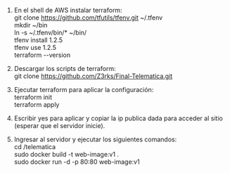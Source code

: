 1. En el shell de AWS instalar terraform:  
git clone https://github.com/tfutils/tfenv.git ~/.tfenv  
mkdir ~/bin  
ln -s ~/.tfenv/bin/* ~/bin/  
tfenv install 1.2.5  
tfenv use 1.2.5  
terraform --version  

2. Descargar los scripts de terraform:  
git clone https://github.com/Z3rks/Final-Telematica.git

3. Ejecutar terraform para aplicar la configuración:  
terraform init  
terraform apply  

4. Escribir yes para aplicar y copiar la ip publica dada para acceder al sitio (esperar que el servidor inicie).

5. Ingresar al servidor y ejecutar los siguientes comandos:  
cd /telematica  
sudo docker build -t web-image:v1 .  
sudo docker run -d -p 80:80 web-image:v1
